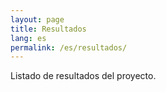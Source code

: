```yaml
---
layout: page
title: Resultados
lang: es
permalink: /es/resultados/
---
```


Listado de resultados del proyecto.